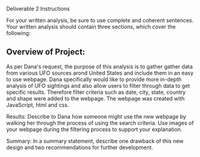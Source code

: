 Deliverable 2 Instructions

For your written analysis, be sure to use complete and coherent sentences. Your written analysis should contain three sections, which cover the following:

## Overview of Project:

As per Dana's request, the purpose of this analysis is to gather gather data from various UFO sources arond United States and include them in an easy to use webpage. Dana specifically would like to provide more in-depth analysis of UFO sightings and also allow users to filter through data to get specific results. Therefore filter criteria such as date, city, state, country and shape were added to the webpage. The webpage was created with JavaScript, html and css.


Results: Describe to Dana how someone might use the new webpage by walking her through the process of using the search criteria. Use images of your webpage during the filtering process to support your explanation.

Summary: In a summary statement, describe one drawback of this new design and two recommendations for further development.
